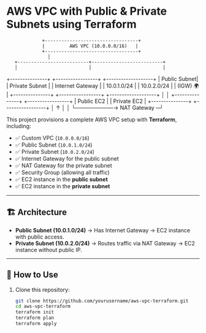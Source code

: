 # AWS VPC with Public & Private Subnets using Terraform

                 +----------------------------------+
                 |         AWS VPC (10.0.0.0/16)   |
                 +----------------------------------+
                   │
       +--------------------------+--------------------------+
       │                          │                          │
+---------------+         +-----------------+       +-------------------+
| Public Subnet|         | Private Subnet  |       | Internet Gateway  |
| 10.0.1.0/24   |         | 10.0.2.0/24     |       | (IGW) 🌍           |
+---------------+         +-----------------+       +-------------------+
       │                          │
+---------------+         +-----------------+
| Public EC2    |         | Private EC2     |
+---------------+         +-----------------+
       │                          ↑
       │                          │
       └──────────→ NAT Gateway ─┘


This project provisions a complete AWS VPC setup with **Terraform**, including:

- ✅ Custom VPC (`10.0.0.0/16`)
- ✅ Public Subnet (`10.0.1.0/24`)
- ✅ Private Subnet (`10.0.2.0/24`)
- ✅ Internet Gateway for the public subnet
- ✅ NAT Gateway for the private subnet
- ✅ Security Group (allowing all traffic)
- ✅ EC2 instance in the **public subnet**
- ✅ EC2 instance in the **private subnet**

---

## 🏗 Architecture

- **Public Subnet (10.0.1.0/24)** → Has Internet Gateway → EC2 instance with public access.
- **Private Subnet (10.0.2.0/24)** → Routes traffic via NAT Gateway → EC2 instance without public IP.

---

## 🚀 How to Use

1. Clone this repository:
   ```bash
   git clone https://github.com/yourusername/aws-vpc-terraform.git
   cd aws-vpc-terraform
   terraform init
   terraform plan
   terraform apply


